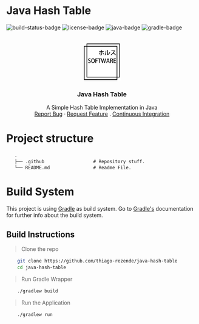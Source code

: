 # Java Hash Table
![build-status-badge] ![license-badge] ![java-badge] ![gradle-badge]
<!-- PROJECT LOGO -->
<br />
<div align="center">
  <a href="https://github.com/thiago-rezende/java-hash-table">
    <img src=".github/logo.png" alt="Logo" width="100" height="100">
  </a>

  <h3 align="center">Java Hash Table</h3>
  <p align="center">
    A Simple Hash Table Implementation in Java
    <br />
    <a href="https://github.com/thiago-rezende/java-hash-table/issues">Report Bug</a>
    ·
    <a href="https://github.com/thiago-rezende/java-hash-table/issues">Request Feature</a>
    .
    <a href="https://github.com/thiago-rezende/java-hash-table/actions">Continuous Integration</a>
  </p>
</div>

# Project structure
```
   .
   ├── .github                  # Repository stuff.
   └── README.md                # Readme File.
```

# Build System
This project is using [Gradle](https://gradle.org/) as build system. Go to [Gradle's](https://docs.gradle.org/current/) documentation for further info about the build system.

## Build Instructions

> Clone the repo
```sh
    git clone https://github.com/thiago-rezende/java-hash-table
    cd java-hash-table
```

> Run Gradle Wrapper
```sh
    ./gradlew build
```

> Run the Application
```sh
    ./gradlew run
```

<!-- Links -->
[gradle-url]: https://gradle.org/

<!-- Badges -->
[build-status-badge]: https://github.com/thiago-rezende/java-hash-table/workflows/build/badge.svg
[license-badge]: https://img.shields.io/badge/license-MIT-blue.svg?style=flat-square
[gradle-badge]: https://img.shields.io/badge/Gradle-6.7-green.svg?style=flat-square
[java-badge]: https://img.shields.io/badge/Java-15-orange.svg?style=flat-square